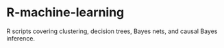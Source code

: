 # R-machine-learning
R scripts covering clustering, decision trees, Bayes nets, and causal Bayes inference.
